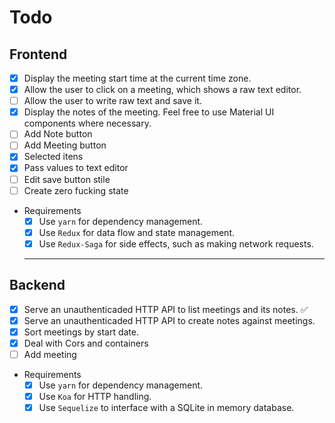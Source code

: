 # Todo

## Frontend

- [X] Display the meeting start time at the current time zone.
- [X] Allow the user to click on a meeting, which shows a raw text editor.
- [ ] Allow the user to write raw text and save it.
- [X] Display the notes of the meeting. Feel free to use Material UI components where necessary.
- [ ] Add Note button
- [ ] Add Meeting button
- [X] Selected itens
- [X] Pass values to text editor
- [ ] Edit save button stile
- [ ] Create zero fucking state

- Requirements
  - [X] Use `yarn` for dependency management.
  - [X] Use `Redux` for data flow and state management.
  - [X] Use `Redux-Saga` for side effects, such as making network requests.

  ---

## Backend

- [X] Serve an unauthenticaded HTTP API to list meetings and its notes. ✅
- [X] Serve an unauthenticaded HTTP API to create notes against meetings.
- [X] Sort meetings by start date.
- [x] Deal with Cors and containers
- [ ] Add meeting

- Requirements
  - [X] Use `yarn` for dependency management.
  - [X] Use `Koa` for HTTP handling.
  - [X] Use `Sequelize` to interface with a SQLite in memory database.